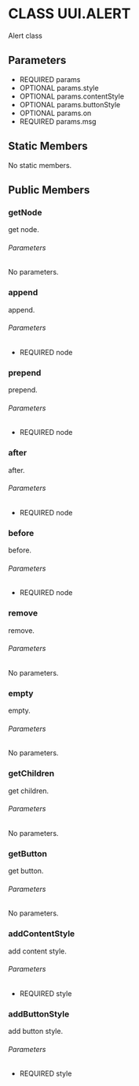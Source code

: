 # CLASS UUI.ALERT
Alert class
## Parameters
* REQUIRED params 
* OPTIONAL params.style 
* OPTIONAL params.contentStyle 
* OPTIONAL params.buttonStyle 
* OPTIONAL params.on 
* REQUIRED params.msg 

## Static Members
No static members.
## Public Members
### getNode
get node.
###### Parameters
No parameters.
### append
append.
###### Parameters
* REQUIRED node

### prepend
prepend.
###### Parameters
* REQUIRED node

### after
after.
###### Parameters
* REQUIRED node

### before
before.
###### Parameters
* REQUIRED node

### remove
remove.
###### Parameters
No parameters.
### empty
empty.
###### Parameters
No parameters.
### getChildren
get children.
###### Parameters
No parameters.
### getButton
get button.
###### Parameters
No parameters.
### addContentStyle
add content style.
###### Parameters
* REQUIRED style

### addButtonStyle
add button style.
###### Parameters
* REQUIRED style

